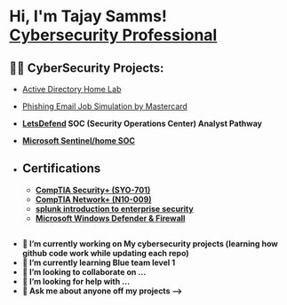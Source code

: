 <h1>Hi, I'm Tajay Samms! <br/><a href="https://https://www.linkedin.com/in/tajay-samms/">Cybersecurity Professional</a>

<h2>👨‍💻 CyberSecurity Projects:</h2>

  - [Active Directory Home Lab](https://github.com/Tajay49/Active-directory)
  - [Phishing Email Job Simulation by Mastercard](https://github.com/Tajay49/Phishing-Email-job-Similation-by-Mastercard)
- <b> [LetsDefend](https://github.com/Tajay49/Tajay-Samms) SOC (Security Operations Center) Analyst Pathway
- [Microsoft Sentinel/home SOC](https://github.com/Tajay49/Tajay-Samms)
  
- <h2>Certifications</h2>

  - [CompTIA Security+ (SYO-701)](https://github.com/tajay49/)
  - [CompTIA Network+ (N10-009)](https://github.com/tajay49/)
  - [splunk introduction to enterprise security](https://github.com/Tajay49/)
  - [Microsoft Windows Defender & Firewall](https://github.com/tajay49/)

<h2></h2>

- 🔭 I’m currently working on My cybersecurity projects (learning how github code work while updating each repo)
- 🌱 I’m currently learning Blue team level 1
- 👯 I’m looking to collaborate on ...
- 🤔 I’m looking for help with ...
- 💬 Ask me about anyone off my projects
-->

